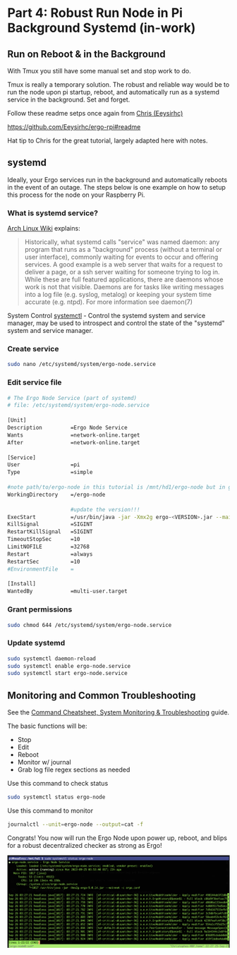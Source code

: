 # Part 4: Robust Run Node in Pi Background Systemd (in-work)

## Run on Reboot & in the Background
With Tmux you still have some manual set and stop work to do.

Tmux is really a temporary solution. The robust and reliable way would be to run the node upon pi startup, reboot, and automatically run as a systemd service in the background. Set and forget. 

Follow these readme setps once again from [Chris (Eeysirhc)](https://github.com/Eeysirhc)

https://github.com/Eeysirhc/ergo-rpi#readme

Hat tip to Chris for the great tutorial, largely adapted here with notes.

## systemd

Ideally, your Ergo services run in the background and automatically reboots in the event of an outage. The steps below is one example on how to setup this process for the node on your Raspberry Pi.

### What is systemd service?
[Arch Linux Wiki](https://wiki.archlinux.org/title/Systemd) explains:
>Historically, what systemd calls "service" was named daemon: any program that runs as a "background" process (without a terminal or user interface), commonly waiting for events to occur and offering services. A good example is a web server that waits for a request to deliver a page, or a ssh server waiting for someone trying to log in. While these are full featured applications, there are daemons whose work is not that visible. Daemons are for tasks like writing messages into a log file (e.g. syslog, metalog) or keeping your system time accurate (e.g. ntpd). For more information see daemon(7)

System Control [systemctl](https://man.archlinux.org/man/systemctl.1) - Control the systemd system and service manager, may be used to introspect and control the state of the "systemd" system and service manager.

### Create service

```bash
sudo nano /etc/systemd/system/ergo-node.service
```

### Edit service file

```bash
# The Ergo Node Service (part of systemd)
# file: /etc/systemd/system/ergo-node.service

[Unit]
Description         =Ergo Node Service
Wants               =network-online.target
After               =network-online.target

[Service]
User                =pi
Type                =simple

#note path/to/ergo-node in this tutorial is /mnt/hd1/ergo-node but in general =/path/to/ergo-node
WorkingDirectory    =/ergo-node

                    #update the version!!!
ExecStart           =/usr/bin/java -jar -Xmx2g ergo-<VERSION>.jar --mainnet -c ergo.conf
KillSignal          =SIGINT
RestartKillSignal   =SIGINT
TimeoutStopSec      =10
LimitNOFILE         =32768
Restart             =always
RestartSec          =10
#EnvironmentFile    =

[Install]
WantedBy            =multi-user.target
```

### Grant permissions

```bash
sudo chmod 644 /etc/systemd/system/ergo-node.service 
```

### Update systemd

```bash
sudo systemctl daemon-reload
sudo systemctl enable ergo-node.service
sudo systemctl start ergo-node.service
```

## Monitoring and Common Troubleshooting

See the [Command Cheatsheet, System Monitoring & Troubleshooting](./command_cheatsheet.md) guide.

The basic functions will be:
- Stop
- Edit
- Reboot
- Monitor w/ journal
- Grab log file regex sections as needed

Use this command to check status

```bash
sudo systemctl status ergo-node
```

Use this command to monitor

```bash
journalctl --unit=ergo-node --output=cat -f
```

Congrats! You now will run the Ergo Node upon power up, reboot, and blips for a robust decentralized checker as strong as Ergo!

![ergo-node-service-status](../../static/ergo-images/ergo-node-service-status.jpeg)